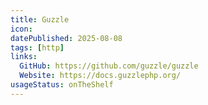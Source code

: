 ```yaml
---
title: Guzzle
icon:
datePublished: 2025-08-08
tags: [http]
links:
  GitHub: https://github.com/guzzle/guzzle
  Website: https://docs.guzzlephp.org/
usageStatus: onTheShelf
---
```


